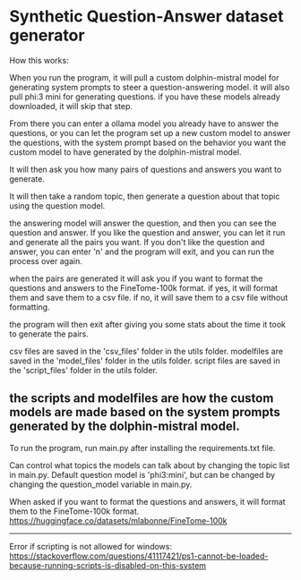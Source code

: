 # Synthetic Question-Answer dataset generator

How this works:

When you run the program, it will pull a custom dolphin-mistral model for generating system prompts to steer a question-answering model. it will also pull phi:3 mini for generating questions. if you have these models already downloaded, it will skip that step.

From there you can enter a ollama model you already have to answer the questions, or you can let the program set up a new custom model to answer the questions, with the system prompt based on the behavior you want the custom model to have generated by the dolphin-mistral model.

It will then ask you how many pairs of questions and answers you want to generate.

It will then take a random topic, then generate a question about that topic using the question model.

the answering model will answer the question, and then you can see the question and answer. If you like the question and answer, you can let it run and generate all the pairs you want. If you don't like the question and answer, you can enter 'n' and the program will exit, and you can run the process over again.

when the pairs are generated it will ask you if you want to format the questions and answers to the FineTome-100k format. if yes, it will format them and save them to a csv file. if no, it will save them to a csv file without formatting.

the program will then exit after giving you some stats about the time it took to generate the pairs.

csv files are saved in the 'csv_files' folder in the utils folder.
modelfiles are saved in the 'model_files' folder in the utils folder.
script files are saved in the 'script_files' folder in the utils folder.

the scripts and modelfiles are how the custom models are made based on the system prompts generated by the dolphin-mistral model.
-------------------------------------------------------------------------------------------------------


To run the program, run main.py after installing the requirements.txt file.

Can control what topics the models can talk about by changing the topic list in main.py.
Default question model is 'phi3:mini', but can be changed by changing the question_model variable in main.py.

When asked if you want to format the questions and answers, it will format them to the FineTome-100k format.
https://huggingface.co/datasets/mlabonne/FineTome-100k


-------------------------------------------------------------------------------------------------------

Error if scripting is not allowed for windows: https://stackoverflow.com/questions/41117421/ps1-cannot-be-loaded-because-running-scripts-is-disabled-on-this-system


